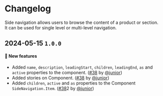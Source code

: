 # Changelog

Side navigation allows users to browse the content of a product or section. It can be used for single level or multi-level navigation.

## 2024-05-15 `1.0.0`

#### 🎉 New features

- Added `name`, `description`, `leadingStart`, `children`, `leadingEnd`, `as` and `active` properties to the component. ([#38](https://git.rarolabs.com.br/frontend/rarui/-/merge_requests/38) by [@junior](https://git.rarolabs.com.br/junior))
- Added stories on Component. ([#38](https://git.rarolabs.com.br/frontend/rarui/-/merge_requests/38) by [@junior](https://git.rarolabs.com.br/junior))
- Added `children`, `active` and `as` properties to the Component `SideNavigation.Item`. ([#38](https://git.rarolabs.com.br/frontend/rarui/-/merge_requests/38)2 by [@junior](https://git.rarolabs.com.br/junior))

<!-- #### 🛠 Breaking changes -->

<!-- #### 📚 3rd party library updates -->

<!-- #### 🎉 New features -->

<!-- #### 🐛 Bug fixes -->

<!-- #### 💡 Others -->
